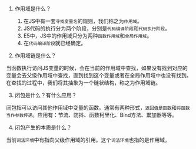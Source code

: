 1. 作用域是什么？

    1. 在JS中有一套`寻找变量名`的规则，我们称之为`作用域`。
    2. JS代码的执行分为两个阶段，分别是`代码编译阶段`和`代码执行阶段`。
    3. E5中，JS中的作用域只分为两种`函数作用域`和`全局作用域`。
    4. 在`代码编译阶段`就已经确定。

2. 作用域链是什么？

当函数执行访问JS变量的时候，会在当前的作用域中查找，如果没有找到对应的变量会去父级作用域中查找，直到找到这个变量或者在全局作用域中也没有找到。在查找的过程中，我们将其抽象为一个链状结构，称之为作用域链。

3. 闭包是什么？有什么应用？

闭包指可以访问其他作用域中变量的函数。通常有两种形式，`返回值是函数`和`将函数当作参数传递`。应用有：节流、防抖、函数柯里化、Bind方法、累加器等等。

4. 闭包产生的本质是什么？

当前`词法环境`中有指向父级作用域的引用。这个`词法环境`也指的是作用域。